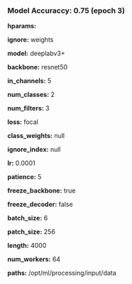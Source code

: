 ### Model Accuraccy: 0.75 (epoch 3)

**hparams:**

  **ignore:** weights
  
  **model:** deeplabv3+
  
  **backbone:** resnet50
  
  **in_channels:** 5
  
  **num_classes:** 2
  
  **num_filters:** 3
  
  **loss:** focal
  
  **class_weights:** null
  
  **ignore_index:** null
  
  **lr:** 0.0001
  
  **patience:** 5
  
  **freeze_backbone:** true
  
  **freeze_decoder:** false
  
  **batch_size:** 6
  
  **patch_size:** 256
  
  **length:** 4000
  
  **num_workers:** 64
  
  **paths:** /opt/ml/processing/input/data
